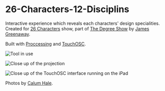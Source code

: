 26-Characters-12-Disciplins
===========================

Interactive experience which reveals each characters' design specialities. Created for [26 Characters](https://twitter.com/26chars) show, part of [The Degree Show](https://twitter.com/thedegreeshow) by [James Greenaway](https://twitter.com/jvgreenaway).

Built with [Proccessing](http://www.processing.org/) and [TouchOSC](http://hexler.net/software/touchosc).

![Tool in use](http://asset-bucket.s3.amazonaws.com/26-characters/12-Disciplins-images/12-disciplins-in-use.jpg)

![Close up of the projection](http://asset-bucket.s3.amazonaws.com/26-characters/12-Disciplins-images/12-disciplins-screen.jpg)

![Close up of the TouchOSC interface running on the iPad](http://asset-bucket.s3.amazonaws.com/26-characters/12-Disciplins-images/12-disciplins-controller.jpg)

Photos by [Calum Hale](http://www.calumhale.com/).